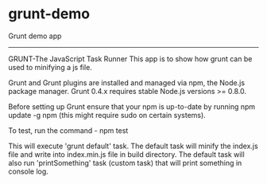 # grunt-demo
Grunt demo app

------------------------------------------------------
GRUNT-The JavaScript Task Runner
This app is to show how grunt can be used to minifying a js file.

Grunt and Grunt plugins are installed and managed via npm, the Node.js package manager. Grunt 0.4.x requires stable Node.js versions >= 0.8.0.

Before setting up Grunt ensure that your npm is up-to-date by running npm update -g npm (this might require sudo on certain systems).

To test, run the command - 
npm test

This will execute 'grunt default' task. 
The default task will minify the index.js file and write into index.min.js file in build directory.
The default task will also run 'printSomething' task (custom task) that will print something in console log.